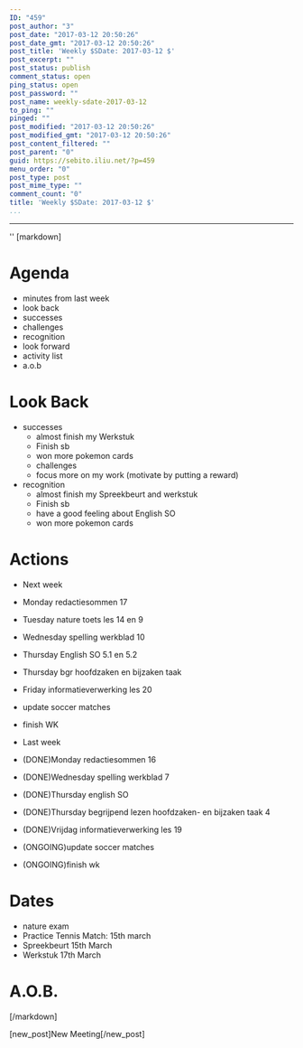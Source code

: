 ```yaml
---
ID: "459"
post_author: "3"
post_date: "2017-03-12 20:50:26"
post_date_gmt: "2017-03-12 20:50:26"
post_title: 'Weekly $SDate: 2017-03-12 $'
post_excerpt: ""
post_status: publish
comment_status: open
ping_status: open
post_password: ""
post_name: weekly-sdate-2017-03-12
to_ping: ""
pinged: ""
post_modified: "2017-03-12 20:50:26"
post_modified_gmt: "2017-03-12 20:50:26"
post_content_filtered: ""
post_parent: "0"
guid: https://sebito.iliu.net/?p=459
menu_order: "0"
post_type: post
post_mime_type: ""
comment_count: "0"
title: 'Weekly $SDate: 2017-03-12 $'
...
```

---

''
[markdown]
# Agenda

- minutes from last week
- look back
- successes
- challenges
- recognition
- look forward
- activity list
- a.o.b

# Look Back

- successes
  - almost finish my Werkstuk
  - Finish sb
  - won more pokemon cards
  - challenges
  - focus more on my work (motivate by putting a reward)
- recognition
  - almost finish my Spreekbeurt and werkstuk
  - Finish sb
  - have a good feeling about English SO
  - won more pokemon cards
  

 
# Actions

 - Next week
  - Monday redactiesommen 17
  - Tuesday nature toets les 14 en 9
  - Wednesday spelling werkblad 10
  - Thursday English SO 5.1 en 5.2
  - Thursday bgr hoofdzaken en bijzaken taak
  - Friday informatieverwerking les 20
  - update soccer matches
  - finish WK

 - Last week
  - (DONE)Monday redactiesommen 16
  - (DONE)Wednesday spelling werkblad 7
  - (DONE)Thursday english SO
  - (DONE)Thursday begrijpend lezen hoofdzaken- en bijzaken taak 4
  - (DONE)Vrijdag informatieverwerking les 19
  - (ONGOING)update soccer matches 
  - (ONGOING)finish wk





# Dates

- nature exam
- Practice Tennis Match:  15th march
- Spreekbeurt 15th March
- Werkstuk 17th March






# A.O.B.



[/markdown]

[new_post]New Meeting[/new_post]
